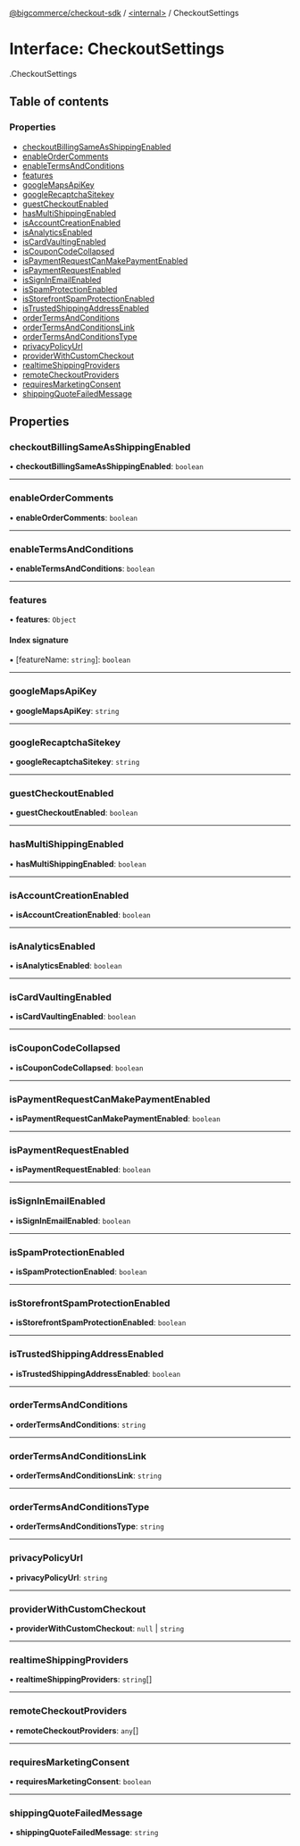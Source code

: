 [@bigcommerce/checkout-sdk](../README.md) / [<internal\>](../modules/internal_.md) / CheckoutSettings

# Interface: CheckoutSettings

[<internal>](../modules/internal_.md).CheckoutSettings

## Table of contents

### Properties

- [checkoutBillingSameAsShippingEnabled](internal_.CheckoutSettings.md#checkoutbillingsameasshippingenabled)
- [enableOrderComments](internal_.CheckoutSettings.md#enableordercomments)
- [enableTermsAndConditions](internal_.CheckoutSettings.md#enabletermsandconditions)
- [features](internal_.CheckoutSettings.md#features)
- [googleMapsApiKey](internal_.CheckoutSettings.md#googlemapsapikey)
- [googleRecaptchaSitekey](internal_.CheckoutSettings.md#googlerecaptchasitekey)
- [guestCheckoutEnabled](internal_.CheckoutSettings.md#guestcheckoutenabled)
- [hasMultiShippingEnabled](internal_.CheckoutSettings.md#hasmultishippingenabled)
- [isAccountCreationEnabled](internal_.CheckoutSettings.md#isaccountcreationenabled)
- [isAnalyticsEnabled](internal_.CheckoutSettings.md#isanalyticsenabled)
- [isCardVaultingEnabled](internal_.CheckoutSettings.md#iscardvaultingenabled)
- [isCouponCodeCollapsed](internal_.CheckoutSettings.md#iscouponcodecollapsed)
- [isPaymentRequestCanMakePaymentEnabled](internal_.CheckoutSettings.md#ispaymentrequestcanmakepaymentenabled)
- [isPaymentRequestEnabled](internal_.CheckoutSettings.md#ispaymentrequestenabled)
- [isSignInEmailEnabled](internal_.CheckoutSettings.md#issigninemailenabled)
- [isSpamProtectionEnabled](internal_.CheckoutSettings.md#isspamprotectionenabled)
- [isStorefrontSpamProtectionEnabled](internal_.CheckoutSettings.md#isstorefrontspamprotectionenabled)
- [isTrustedShippingAddressEnabled](internal_.CheckoutSettings.md#istrustedshippingaddressenabled)
- [orderTermsAndConditions](internal_.CheckoutSettings.md#ordertermsandconditions)
- [orderTermsAndConditionsLink](internal_.CheckoutSettings.md#ordertermsandconditionslink)
- [orderTermsAndConditionsType](internal_.CheckoutSettings.md#ordertermsandconditionstype)
- [privacyPolicyUrl](internal_.CheckoutSettings.md#privacypolicyurl)
- [providerWithCustomCheckout](internal_.CheckoutSettings.md#providerwithcustomcheckout)
- [realtimeShippingProviders](internal_.CheckoutSettings.md#realtimeshippingproviders)
- [remoteCheckoutProviders](internal_.CheckoutSettings.md#remotecheckoutproviders)
- [requiresMarketingConsent](internal_.CheckoutSettings.md#requiresmarketingconsent)
- [shippingQuoteFailedMessage](internal_.CheckoutSettings.md#shippingquotefailedmessage)

## Properties

### checkoutBillingSameAsShippingEnabled

• **checkoutBillingSameAsShippingEnabled**: `boolean`

___

### enableOrderComments

• **enableOrderComments**: `boolean`

___

### enableTermsAndConditions

• **enableTermsAndConditions**: `boolean`

___

### features

• **features**: `Object`

#### Index signature

▪ [featureName: `string`]: `boolean`

___

### googleMapsApiKey

• **googleMapsApiKey**: `string`

___

### googleRecaptchaSitekey

• **googleRecaptchaSitekey**: `string`

___

### guestCheckoutEnabled

• **guestCheckoutEnabled**: `boolean`

___

### hasMultiShippingEnabled

• **hasMultiShippingEnabled**: `boolean`

___

### isAccountCreationEnabled

• **isAccountCreationEnabled**: `boolean`

___

### isAnalyticsEnabled

• **isAnalyticsEnabled**: `boolean`

___

### isCardVaultingEnabled

• **isCardVaultingEnabled**: `boolean`

___

### isCouponCodeCollapsed

• **isCouponCodeCollapsed**: `boolean`

___

### isPaymentRequestCanMakePaymentEnabled

• **isPaymentRequestCanMakePaymentEnabled**: `boolean`

___

### isPaymentRequestEnabled

• **isPaymentRequestEnabled**: `boolean`

___

### isSignInEmailEnabled

• **isSignInEmailEnabled**: `boolean`

___

### isSpamProtectionEnabled

• **isSpamProtectionEnabled**: `boolean`

___

### isStorefrontSpamProtectionEnabled

• **isStorefrontSpamProtectionEnabled**: `boolean`

___

### isTrustedShippingAddressEnabled

• **isTrustedShippingAddressEnabled**: `boolean`

___

### orderTermsAndConditions

• **orderTermsAndConditions**: `string`

___

### orderTermsAndConditionsLink

• **orderTermsAndConditionsLink**: `string`

___

### orderTermsAndConditionsType

• **orderTermsAndConditionsType**: `string`

___

### privacyPolicyUrl

• **privacyPolicyUrl**: `string`

___

### providerWithCustomCheckout

• **providerWithCustomCheckout**: ``null`` \| `string`

___

### realtimeShippingProviders

• **realtimeShippingProviders**: `string`[]

___

### remoteCheckoutProviders

• **remoteCheckoutProviders**: `any`[]

___

### requiresMarketingConsent

• **requiresMarketingConsent**: `boolean`

___

### shippingQuoteFailedMessage

• **shippingQuoteFailedMessage**: `string`
